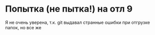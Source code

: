 # Попытка (не пытка!) на отл 9
Я не очень уверена, т.к. git выдавал странные ошибки при отгрузке папок, но все же
